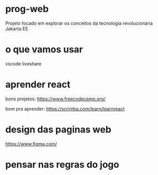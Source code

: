 # prog-web

Projeto focado em explorar os conceitos da tecnologia revolucionária Jakarta EE.

# o que vamos usar

vscode
  liveshare
      
# aprender react
bons projetos:
https://www.freecodecamp.org/

bom pra aprender:
https://scrimba.com/learn/learnreact

# design das paginas web
https://www.figma.com/

# pensar nas regras do jogo
